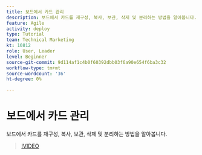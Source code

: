 ```yaml
---
title: 보드에서 카드 관리
description: 보드에서 카드를 재구성, 복사, 보관, 삭제 및 분리하는 방법을 알아봅니다.
feature: Agile
activity: deploy
type: Tutorial
team: Technical Marketing
kt: 10812
role: User, Leader
level: Beginner
source-git-commit: 9d114af1c4b0f60392dbb03f6a90e654f6ba3c32
workflow-type: tm+mt
source-wordcount: '36'
ht-degree: 0%

---
```


# 보드에서 카드 관리

보드에서 카드를 재구성, 복사, 보관, 삭제 및 분리하는 방법을 알아봅니다.

>[!VIDEO](https://video.tv.adobe.com/v/346810)
